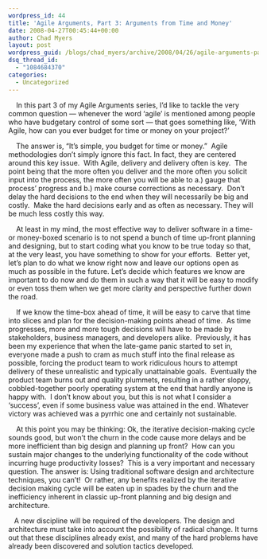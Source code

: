 ```yaml
---
wordpress_id: 44
title: 'Agile Arguments, Part 3: Arguments from Time and Money'
date: 2008-04-27T00:45:44+00:00
author: Chad Myers
layout: post
wordpress_guid: /blogs/chad_myers/archive/2008/04/26/agile-arguments-part-3-arguments-from-time-and-money.aspx
dsq_thread_id:
  - "1084684370"
categories:
  - Uncategorized
---
```

&nbsp;&nbsp;&nbsp; In this part 3 of my Agile Arguments series, I&#8217;d like to tackle the very common question &#8212; whenever the word &#8216;agile&#8217; is mentioned among people who have budgetary control of some sort &#8212; that goes something like, &#8216;With Agile, how can you ever budget for time or money on your project?&#8217;

&nbsp;&nbsp;&nbsp; The answer is, &#8220;It&#8217;s simple, you budget for time or money.&#8221;&nbsp; Agile methodologies don&#8217;t simply ignore this fact. In fact, they are centered around this key issue.&nbsp; With Agile, delivery and delivery often is key.&nbsp; The point being that the more often you deliver and the more often you solicit input into the process, the more often you will be able to a.) gauge that process&#8217; progress and b.) make course corrections as necessary.&nbsp; Don&#8217;t delay the hard decisions to the end when they will necessarily be big and costly.&nbsp; Make the hard decisions early and as often as necessary. They will be much less costly this way.

&nbsp;&nbsp;&nbsp; At least in my mind, the most effective way to deliver software in a time- or money-boxed scenario is to not spend a bunch of time up-front planning and designing, but to start coding what you know to be true today so that, at the very least, you have something to show for your efforts.&nbsp; Better yet, let&#8217;s plan to do what we know right now and leave our options open as much as possible in the future. Let&#8217;s decide which features we know are important to do now and do them in such a way that it will be easy to modify or even toss them when we get more clarity and perspective further down the road.

&nbsp;&nbsp;&nbsp; If we know the time-box ahead of time, it will be easy to carve that time into slices and plan for the decision-making points ahead of time.&nbsp; As time progresses, more and more tough decisions will have to be made by stakeholders, business managers, and developers alike.&nbsp; Previously, it has been my experience that when the late-game panic started to set in, everyone made a push to cram as much stuff into the final release as possible, forcing the product team to work ridiculous hours to attempt delivery of these unrealistic and typically unattainable goals.&nbsp; Eventually the product team burns out and quality plummets, resulting in a rather sloppy, cobbled-together poorly operating system at the end that hardly anyone is happy with.&nbsp; I don&#8217;t know about you, but this is not what I consider a &#8216;success&#8217;, even if some business value was attained in the end. Whatever victory was achieved was a pyrrhic one and certainly not sustainable. 

&nbsp;&nbsp;&nbsp; At this point you may be thinking: Ok, the iterative decision-making cycle sounds good, but won&#8217;t the churn in the code cause more delays and be more inefficient than big design and planning up front?&nbsp; How can you sustain major changes to the underlying functionality of the code without incurring huge productivity losses?&nbsp; This is a very important and necessary question. The answer is: Using traditional software design and architecture techniques, you can&#8217;t!&nbsp; Or rather, any benefits realized by the iterative decision making cycle will be eaten up in spades by the churn and the inefficiency inherent in classic up-front planning and big design and architecture.

&nbsp;&nbsp; A new discipline will be required of the developers. The design and architecture must take into account the possibility of radical change. It turns out that these disciplines already exist, and many of the hard problems have already been discovered and solution tactics developed.
